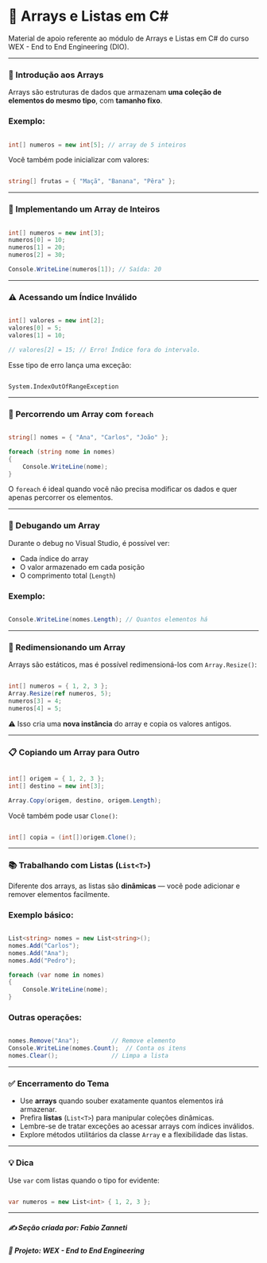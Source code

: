 # 🔢 Arrays e Listas em C#

Material de apoio referente ao módulo de Arrays e Listas em C# do curso WEX - End to End Engineering (DIO).

---

### 🧠 Introdução aos Arrays

Arrays são estruturas de dados que armazenam **uma coleção de elementos do mesmo tipo**, com **tamanho fixo**.

### Exemplo:

```csharp

int[] numeros = new int[5]; // array de 5 inteiros

```

Você também pode inicializar com valores:

```csharp

string[] frutas = { "Maçã", "Banana", "Pêra" };

```

---

### 🔨 Implementando um Array de Inteiros

```csharp

int[] numeros = new int[3];
numeros[0] = 10;
numeros[1] = 20;
numeros[2] = 30;

Console.WriteLine(numeros[1]); // Saída: 20

```

---

### ⚠️ Acessando um Índice Inválido

```csharp

int[] valores = new int[2];
valores[0] = 5;
valores[1] = 10;

// valores[2] = 15; // Erro! Índice fora do intervalo.

```

Esse tipo de erro lança uma exceção:

```plaintext

System.IndexOutOfRangeException

```

---

### 🔁 Percorrendo um Array com `foreach`

```csharp

string[] nomes = { "Ana", "Carlos", "João" };

foreach (string nome in nomes)
{
    Console.WriteLine(nome);
}

```

O `foreach` é ideal quando você não precisa modificar os dados e quer apenas percorrer os elementos.

---

### 🐞 Debugando um Array

Durante o debug no Visual Studio, é possível ver:

* Cada índice do array
* O valor armazenado em cada posição
* O comprimento total (`Length`)

### Exemplo:

```csharp

Console.WriteLine(nomes.Length); // Quantos elementos há

```

---

### 🔄 Redimensionando um Array

Arrays são estáticos, mas é possível redimensioná-los com `Array.Resize()`:

```csharp

int[] numeros = { 1, 2, 3 };
Array.Resize(ref numeros, 5);
numeros[3] = 4;
numeros[4] = 5;

```

⚠️ Isso cria uma **nova instância** do array e copia os valores antigos.

---

### 📋 Copiando um Array para Outro

```csharp

int[] origem = { 1, 2, 3 };
int[] destino = new int[3];

Array.Copy(origem, destino, origem.Length);

```

Você também pode usar `Clone()`:

```csharp

int[] copia = (int[])origem.Clone();

```

---

### 📚 Trabalhando com Listas (`List<T>`)

Diferente dos arrays, as listas são **dinâmicas** — você pode adicionar e remover elementos facilmente.

### Exemplo básico:

```csharp

List<string> nomes = new List<string>();
nomes.Add("Carlos");
nomes.Add("Ana");
nomes.Add("Pedro");

foreach (var nome in nomes)
{
    Console.WriteLine(nome);
}

```

### Outras operações:

```csharp

nomes.Remove("Ana");         // Remove elemento
Console.WriteLine(nomes.Count);  // Conta os itens
nomes.Clear();               // Limpa a lista

```

---

### ✅ Encerramento do Tema

* Use **arrays** quando souber exatamente quantos elementos irá armazenar.
* Prefira **listas** (`List<T>`) para manipular coleções dinâmicas.
* Lembre-se de tratar exceções ao acessar arrays com índices inválidos.
* Explore métodos utilitários da classe `Array` e a flexibilidade das listas.

---

### 💡 Dica

Use `var` com listas quando o tipo for evidente:

```csharp

var numeros = new List<int> { 1, 2, 3 };

```

---

##### ✍️ **Seção criada por:** *Fabio Zanneti*
##### 🎯 Projeto: **WEX - End to End Engineering**